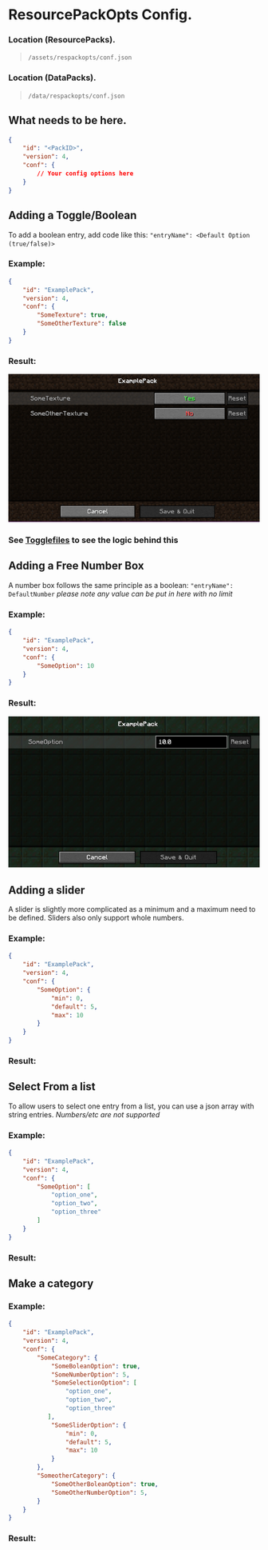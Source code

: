 # ResourcePackOpts Config.

### Location (ResourcePacks).
> `/assets/respackopts/conf.json`

### Location (DataPacks).
> `/data/respackopts/conf.json`

## What needs to be here.
```json
{
    "id": "<PackID>",
    "version": 4,
    "conf": {
        // Your config options here
    }
}
```

## Adding a Toggle/Boolean

To add a boolean entry, add code like this: `"entryName": <Default Option (true/false)>` 

### Example:
```json
{
    "id": "ExamplePack",
    "version": 4,
    "conf": {
        "SomeTexture": true,
        "SomeOtherTexture": false
    }
}
```
### Result:
![configExampleBolean](https://github.com/Network-For-Gamers/resourcepackoptsdocs/blob/main/img/ExamplePackBoolean.PNG?raw=true "ConfigExampleBolean")

### See [Togglefiles](https://github.com/Network-For-Gamers/resourcepackoptsdocs/blob/main/ToggleFiles.md) to see the logic behind this

## Adding a Free Number Box
A number box follows the same principle as a boolean: `"entryName": DefaultNumber`
*please note any value can be put in here with no limit*

### Example:
```json
{
    "id": "ExamplePack",
    "version": 4,
    "conf": {
        "SomeOption": 10
    }
}
```
### Result:
![configExampleNumber](https://github.com/Network-For-Gamers/resourcepackoptsdocs/blob/main/img/ExamplePackNumber.PNG?raw=true "ConfigExampleNumber")

## Adding a slider
A slider is slightly more complicated as a minimum and a maximum need to be defined. Sliders also only support whole numbers.

### Example:
```json
{
    "id": "ExamplePack",
    "version": 4,
    "conf": {
        "SomeOption": {
            "min": 0,
            "default": 5,
            "max": 10
        }
    }
}
```
### Result:


## Select From a list
To allow users to select one entry from a list, you can use a json array with string entries. *Numbers/etc are not supported*

### Example:
```json
{
    "id": "ExamplePack",
    "version": 4,
    "conf": {
        "SomeOption": [
            "option_one",
            "option_two",
            "option_three"
        ]
    }
}
```
### Result:


## Make a category

### Example:
```json
{
    "id": "ExamplePack",
    "version": 4,
    "conf": {
        "SomeCategory": {
            "SomeBoleanOption": true,
            "SomeNumberOption": 5,
            "SomeSelectionOption": [
                "option_one",
                "option_two",
                "option_three"
           ],
            "SomeSliderOption": {
                "min": 0,
                "default": 5,
                "max": 10
            }
        },
        "SomeotherCategory": {
            "SomeOtherBoleanOption": true,
            "SomeOtherNumberOption": 5,
        }
    }
}
```
### Result:
